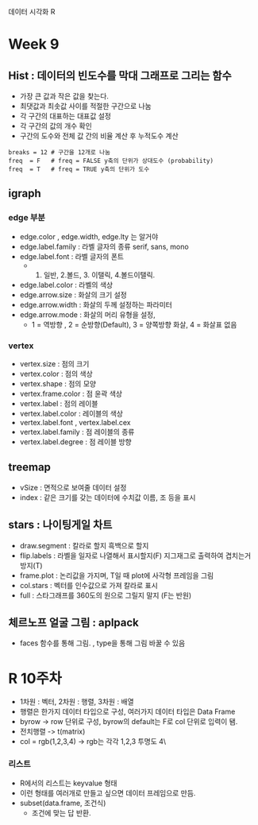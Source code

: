 데이터 시각화 R

# Week 9 

## Hist : 데이터의 빈도수를 막대 그래프로 그리는 함수
- 가장 큰 값과 작은 값을 찾는다.
- 최댓값과 최솟값 사이를 적절한 구간으로 나눔
- 각 구간의 대표하는 대표값 설정
- 각 구간의 값의 개수 확인 
- 구간의 도수와 전체 값 간의 비율 계산 후 누적도수 계산
``` R:
breaks = 12 # 구간을 12개로 나눔
freq  = F   # freq = FALSE y축의 단위가 상대도수 (probability)
freq  = T   # freq = TRUE y축의 단위가 도수
```

## igraph

### edge 부분
- edge.color , edge.width, edge.lty 는 알거야
- edge.label.family   : 라벨 글자의 종류 serif, sans, mono
- edge.label.font     : 라벨 글자의 폰트
  - 1. 일반, 2.볼드, 3. 이탤릭, 4.볼드이탤릭.
- edge.label.color    : 라벨의 색상
- edge.arrow.size     : 화살의 크기 설정
- edge.arrow.width    : 화살의 두께 설정하는 파라미터
- edge.arrow.mode     : 화살의 머리 유형을 설정, 
  - 1 = 역방향 , 2 = 순방향(Default), 3 = 양쪽방향 화살, 4 = 화살표 없음
  
### vertex 
- vertex.size  : 점의 크기
- vertex.color : 점의 색상
- vertex.shape : 점의 모양
- vertex.frame.color : 점 윤곽 색상
- vertex.label  : 점의 레이블
- vertex.label.color : 레이블의 색상
- vertex.label.font , vertex.label.cex 
- vertex.label.family : 점 레이블의 종류
- vertex.label.degree : 점 레이블 방향 

## treemap
- vSize : 면적으로 보여줄 데이터 설정
- index : 같은 크기를 갖는 데이터에 수치값 이름, 조 등을 표시

## stars : 나이팅게일 차트
- draw.segment : 칼라로 할지 흑백으로 할지 
- flip.labels  : 라벨을 일자로 나열해서 표시할지(F) 지그재그로 출력하여 겹치는거 방지(T)
- frame.plot   : 논리값을 가지며, T일 때 plot에 사각형 프레임을 그림
- col.stars    : 벡터를 인수값으로 가져 칼라로 표시
- full         : 스타그래프를 360도의 원으로 그릴지 말지 (F는 반원)

## 체르노프 얼굴 그림 : aplpack
- faces 함수를 통해 그림. , type을 통해 그림 바꿀 수 있음


# R 10주차
- 1차원 : 벡터, 2차원 : 행렬, 3차원 : 배열
- 행렬은 한가지 데이터 타입으로 구성, 여러가지 데이터 타입은 Data Frame
- byrow -> row 단위로 구성, byrow의 default는 F로 col 단위로 입력이 됌.
- 전치행렬 -> t(matrix)
- col = rgb(1,2,3,4) -> rgb는 각각 1,2,3 투명도 4\

### 리스트
- R에서의 리스트는 keyvalue 형태
- 이런 형태를 여러개로 만들고 싶으면 데이터 프레임으로 만듬.
- subset(data.frame, 조건식)
  -  조건에 맞는 답 반환.

